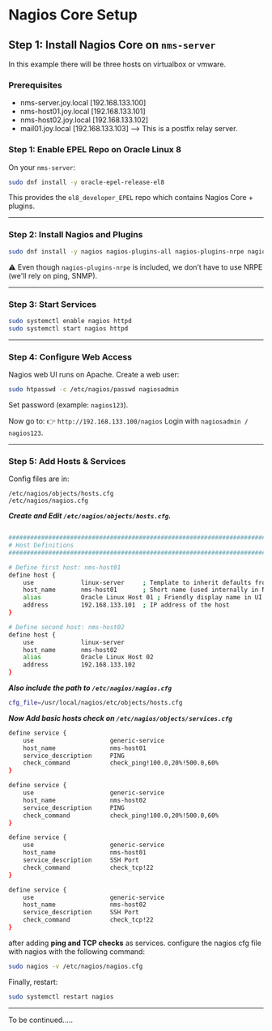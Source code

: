 # Nagios Core Setup

## **Step 1: Install Nagios Core on `nms-server`**

In this example there will be three hosts on virtualbox or vmware.

### Prerequisites

- nms-server.joy.local [192.168.133.100]
- nms-host01.joy.local [192.168.133.101]
- nms-host02.joy.local [192.168.133.102]
- mail01.joy.local [192.168.133.103] --> This is a postfix relay server.

### **Step 1: Enable EPEL Repo on Oracle Linux 8**

On your `nms-server`:

```bash
sudo dnf install -y oracle-epel-release-el8
```

This provides the `ol8_developer_EPEL` repo which contains Nagios Core + plugins.

---

### **Step 2: Install Nagios and Plugins**

```bash
sudo dnf install -y nagios nagios-plugins-all nagios-plugins-nrpe nagios-plugins-disk nagios-plugins-load nagios-plugins-ping nagios-plugins-ssh nagios-plugins-http
```

⚠️ Even though `nagios-plugins-nrpe` is included, we don’t have to use NRPE (we'll rely on ping, SNMP).

---

### **Step 3: Start Services**

```bash
sudo systemctl enable nagios httpd
sudo systemctl start nagios httpd
```

---

### **Step 4: Configure Web Access**

Nagios web UI runs on Apache. Create a web user:

```bash
sudo htpasswd -c /etc/nagios/passwd nagiosadmin
```

Set password (example: `nagios123`).

Now go to:
👉 `http://192.168.133.100/nagios`
Login with `nagiosadmin / nagios123`.

---

### **Step 5: Add Hosts & Services**

Config files are in:

```text
/etc/nagios/objects/hosts.cfg
/etc/nagios/nagios.cfg
```

***Create and Edit `/etc/nagios/objects/hosts.cfg`.***

```bash

###############################################################################
# Host Definitions
###############################################################################

# Define first host: nms-host01
define host {
    use             linux-server     ; Template to inherit defaults from
    host_name       nms-host01       ; Short name (used internally in Nagios)
    alias           Oracle Linux Host 01 ; Friendly display name in UI
    address         192.168.133.101  ; IP address of the host
}

# Define second host: nms-host02
define host {
    use             linux-server
    host_name       nms-host02
    alias           Oracle Linux Host 02
    address         192.168.133.102
}
```

***Also include the path to `/etc/nagios/nagios.cfg`***

```bash
cfg_file=/usr/local/nagios/etc/objects/hosts.cfg
```

***Now Add basic hosts check on `/etc/nagios/objects/services.cfg`***

```bash
define service {
    use                     generic-service
    host_name               nms-host01
    service_description     PING
    check_command           check_ping!100.0,20%!500.0,60%
}

define service {
    use                     generic-service
    host_name               nms-host02
    service_description     PING
    check_command           check_ping!100.0,20%!500.0,60%
}

define service {
    use                     generic-service
    host_name               nms-host01
    service_description     SSH Port
    check_command           check_tcp!22
}

define service {
    use                     generic-service
    host_name               nms-host02
    service_description     SSH Port
    check_command           check_tcp!22
}
```

after adding **ping and TCP checks** as services.
configure the nagios cfg file with nagios with the following command:

```bash
sudo nagios -v /etc/nagios/nagios.cfg
```

Finally, restart:

```bash
sudo systemctl restart nagios
```

---


To be continued.....